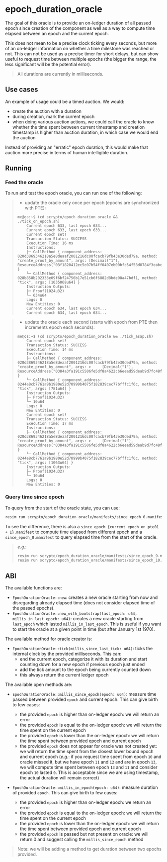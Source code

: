 # epoch_duration_oracle

The goal of this oracle is to provide an on-ledger duration of all passed epoch since creation of the component as well as a way to compute time elapsed between an epoch and the current epoch.

This does not mean to be a precise clock ticking every seconds, but more of an on-ledger information on whether a time milestone was reached or not. This can not be used as a precise timer for short delays, but can show useful to request time between multiple epochs (the bigger the range, the less significant will be the potential error).

> All durations are currently in milliseconds.

## Use cases

An example of usage could be a timed auction. We would:

- create the auction with a duration
- during creation, mark the current epoch
- when doing various auction actions, we could call the oracle to know whether the time spent between current timestamp and creation timestamp is higher than auction duration, in which case we would end the auction

Instead of providing an "erratic" epoch duration, this would make that auction more precise in terms of human intelligible duration.

## Running

### Feed the oracle

To run and test the epoch oracle, you can run one of the following:

> - update the oracle only once per epoch (epochs are synchronized with PTE):
>
> ```console
> me@os:~$ (cd scrypto/epoch_duration_oracle && ./tick_on_epoch.sh)
>     Current epoch 633, last epoch 633...
>     Current epoch 633, last epoch 633...
>     Current epoch set!
>     Transaction Status: SUCCESS
>     Execution Time: 16 ms
>     Instructions:
>     ├─ CallMethod { component_address: 020d3869346218a5e8deaaf2001216dc00fcacb79fb43e30ded79a, method: "create_proof_by_amount", args: [Decimal("1"), ResourceAddress("03f1820412ec5c07b54ff0407eb00bfc54f58d0784f3eabc2df9c7")] }
>     └─ CallMethod { component_address: 028b858b202333e09f6bf24756b17e51cb6f6882d8bde08a47bdf1, method: "tick", args: [1035068u64] }
>     Instruction Outputs:
>     ├─ Proof(1024u32)
>     └─ 634u64
>     Logs: 0
>     New Entities: 0
>     Current epoch 634, last epoch 634...
>     Current epoch 634, last epoch 634...
> ```

> - update the oracle each second (starts with epoch from PTE then increments epoch each seconds):
>
> ```console
> me@os:~$ (cd scrypto/epoch_duration_oracle && ./tick_asap.sh)
>     Current epoch set!
>     Transaction Status: SUCCESS
>     Execution Time: 14 ms
>     Instructions:
>     ├─ CallMethod { component_address: 020d3869346218a5e8deaaf2001216dc00fcacb79fb43e30ded79a, method: "create_proof_by_amount", args: >     [Decimal("1"), ResourceAddress("0384a3fa191c5506fe5df8a4622cb6eead59deab9d7fc48f64fc98")] }
>     └─ CallMethod { component_address: 0244e8cb7761a9b1980e52d70999b4075f182839cec77bfffc1f6c, method: "tick", args: [781u64] }
>     Instruction Outputs:
>     ├─ Proof(1024u32)
>     └─ 10u64
>     Logs: 0
>     New Entities: 0
>     Current epoch set!
>     Transaction Status: SUCCESS
>     Execution Time: 17 ms
>     Instructions:
>     ├─ CallMethod { component_address: 020d3869346218a5e8deaaf2001216dc00fcacb79fb43e30ded79a, method: "create_proof_by_amount", args: >     [Decimal("1"), ResourceAddress("0384a3fa191c5506fe5df8a4622cb6eead59deab9d7fc48f64fc98")] }
>     └─ CallMethod { component_address: 0244e8cb7761a9b1980e52d70999b4075f182839cec77bfffc1f6c, method: "tick", args: [1063u64] }
>     Instruction Outputs:
>     ├─ Proof(1024u32)
>     └─ 10u64
>     Logs: 0
>     New Entities: 0
> ```

### Query time since epoch

To query from the start of the oracle state, you can use:

```bash
resim run scrypto/epoch_duration_oracle/manifests/since_epoch_0.manifest
```

To see the difference, there is also a `since_epoch_{current_epoch_on_pte01 + 1}.manifest` to compute time elapsed from different epoch and a `since_epoch_0.manifest` to query elapsed time from the start of the oracle.

> *e.g.*:
> ```bash
> resim run scrypto/epoch_duration_oracle/manifests/since_epoch_9.manifest | grep 'Instruction Outputs' -A 1;
> resim run scrypto/epoch_duration_oracle/manifests/since_epoch_10.manifest | grep 'Instruction Outputs' -A 1;
> ```

## ABI

The available functions are:

- `EpochDurationOracle::new`: creates a new oracle starting from now and disregarding already elapsed time (does not consider elapsed time of the passed epochs).
- `EpochDurationOracle::new_with_bootstrap(last_epoch: u64, millis_in_last_epoch: u64)`: creates a new oracle starting from `last_epoch` which lasted `millis_in_last_epoch`. This is useful if you want to start the oracle at a given point in time (but after January 1st 1970).

The available method for oracle creator is:

- `EpochDurationOracle::tick(millis_since_last_tick: u64)`: ticks the internal clock by the provided milliseconds. This can:
  - end the current epoch, categorize it with its duration and start counting down for a new epoch if previous epoch just ended
  - add the tick amount to the epoch being currently counted down
  - this always return the current ledger epoch

The available open methods are:

- `EpochDurationOracle::millis_since_epoch(epoch: u64)`: measure time passed between provided `epoch` and current epoch. This can give birth to few cases:
  - the provided `epoch` is higher than on-ledger epoch: we will return an error
  - the provided `epoch` is equal to the on-ledger epoch: we will return the time spent on the current epoch
  - the provided `epoch` is lower than the on-ledger epoch: we will return the time spent between provided epoch and current epoch
  - the provided `epoch` does not appear for oracle was not created yet: we will return the time spent from the closest lower bound epoch and current epoch (*e.g.*: if you request time spent from epoch `10` and oracle missed it, but we have epoch `11` and `12` and are in epoch `13`, we will compute time spent between epoch `13` and `11` and consider epoch `10` lasted `0`. This is acceptable since we are using timestamp, the actual duration will remain correct)

- `EpochDurationOracle::millis_in_epoch(epoch: u64)`: measure duration of provided `epoch`. This can give birth to few cases:
  - the provided `epoch` is higher than on-ledger epoch: we return an error
  - the provided `epoch` is equal to the on-ledger epoch: we will return the time spent on the current epoch
  - the provided `epoch` is lower than the on-ledger epoch: we will return the time spent between provided epoch and current epoch
  - the provided `epoch` is passed but not present on oracle: we will return 0 and suggest calling the `millis_since_epoch` method

> Note: we will be adding a method to get duration between two epochs provided.
